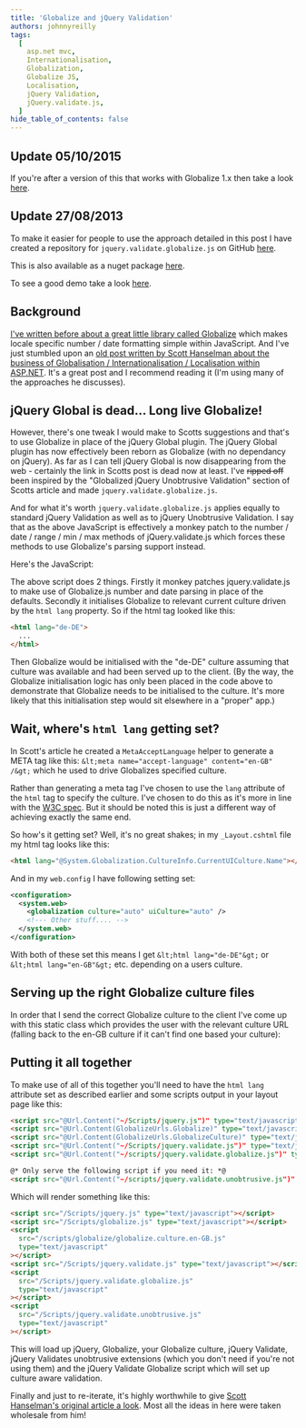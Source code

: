 ```yaml
---
title: 'Globalize and jQuery Validation'
authors: johnnyreilly
tags:
  [
    asp.net mvc,
    Internationalisation,
    Globalization,
    Globalize JS,
    Localisation,
    jQuery Validation,
    jQuery.validate.js,
  ]
hide_table_of_contents: false
---
```


## Update 05/10/2015

If you're after a version of this that works with Globalize 1.x then take a look [here](../2015-10-05-jquery-validation-globalize-hits-10/index.md).

## Update 27/08/2013

To make it easier for people to use the approach detailed in this post I have created a repository for `jquery.validate.globalize.js` on GitHub [here](https://github.com/johnnyreilly/jquery-validation-globalize).

This is also available as a nuget package [here](https://www.nuget.org/packages/jQuery.Validation.Globalize/).

To see a good demo take a look [here](http://jqueryvalidationunobtrusivenative.azurewebsites.net/AdvancedDemo/Globalize).

## Background

[I've written before about a great little library called Globalize](../2012-05-07-globalizejs-number-and-date/index.md) which makes locale specific number / date formatting simple within JavaScript. And I've just stumbled upon an [old post written by Scott Hanselman about the business of Globalisation / Internationalisation / Localisation within ASP.NET](http://www.hanselman.com/blog/GlobalizationInternationalizationAndLocalizationInASPNETMVC3JavaScriptAndJQueryPart1.aspx). It's a great post and I recommend reading it (I'm using many of the approaches he discusses).

## jQuery Global is dead... Long live Globalize!

However, there's one tweak I would make to Scotts suggestions and that's to use Globalize in place of the jQuery Global plugin. The jQuery Global plugin has now effectively been reborn as Globalize (with no dependancy on jQuery). As far as I can tell jQuery Global is now disappearing from the web - certainly the link in Scotts post is dead now at least. I've ~~ripped off~~ been inspired by the "Globalized jQuery Unobtrusive Validation" section of Scotts article and made `jquery.validate.globalize.js`.

And for what it's worth `jquery.validate.globalize.js` applies equally to standard jQuery Validation as well as to jQuery Unobtrusive Validation. I say that as the above JavaScript is effectively a monkey patch to the number / date / range / min / max methods of jQuery.validate.js which forces these methods to use Globalize's parsing support instead.

Here's the JavaScript:

<script src="https://gist.github.com/3651751.js?file=jquery.validate.globalize.js"></script>

The above script does 2 things. Firstly it monkey patches jquery.validate.js to make use of Globalize.js number and date parsing in place of the defaults. Secondly it initialises Globalize to relevant current culture driven by the `html lang` property. So if the html tag looked like this:

```html
<html lang="de-DE">
  ...
</html>
```

Then Globalize would be initialised with the "de-DE" culture assuming that culture was available and had been served up to the client. (By the way, the Globalize initialisation logic has only been placed in the code above to demonstrate that Globalize needs to be initialised to the culture. It's more likely that this initialisation step would sit elsewhere in a "proper" app.)

## Wait, where's `html lang` getting set?

In Scott's article he created a `MetaAcceptLanguage` helper to generate a META tag like this: `&lt;meta name="accept-language" content="en-GB" /&gt;` which he used to drive Globalizes specified culture.

Rather than generating a meta tag I've chosen to use the `lang` attribute of the `html` tag to specify the culture. I've chosen to do this as it's more in line with the [W3C spec](http://www.w3.org/TR/i18n-html-tech-lang/#ri20030510.102829377). But it should be noted this is just a different way of achieving exactly the same end.

So how's it getting set? Well, it's no great shakes; in my `_Layout.cshtml` file my html tag looks like this:

```html
<html lang="@System.Globalization.CultureInfo.CurrentUICulture.Name"></html>
```

And in my `web.config` I have following setting set:

```xml
<configuration>
  <system.web>
    <globalization culture="auto" uiCulture="auto" />
    <!--- Other stuff.... -->
  </system.web>
</configuration>
```

With both of these set this means I get `&lt;html lang="de-DE"&gt;` or `&lt;html lang="en-GB"&gt;` etc. depending on a users culture.

## Serving up the right Globalize culture files

In order that I send the correct Globalize culture to the client I've come up with this static class which provides the user with the relevant culture URL (falling back to the en-GB culture if it can't find one based your culture):

<script src="https://gist.github.com/3651751.js?file=GlobalizeUrls.cs"></script>

## Putting it all together

To make use of all of this together you'll need to have the `html lang` attribute set as described earlier and some scripts output in your layout page like this:

```html
<script src="@Url.Content("~/Scripts/jquery.js")" type="text/javascript"></script>
<script src="@Url.Content(GlobalizeUrls.Globalize)" type="text/javascript"></script>
<script src="@Url.Content(GlobalizeUrls.GlobalizeCulture)" type="text/javascript"></script>
<script src="@Url.Content("~/Scripts/jquery.validate.js")" type="text/javascript"></script>
<script src="@Url.Content("~/scripts/jquery.validate.globalize.js")" type="text/javascript"></script>

@* Only serve the following script if you need it: *@
<script src="@Url.Content("~/scripts/jquery.validate.unobtrusive.js")" type="text/javascript"></script>
```

Which will render something like this:

```html
<script src="/Scripts/jquery.js" type="text/javascript"></script>
<script src="/Scripts/globalize.js" type="text/javascript"></script>
<script
  src="/scripts/globalize/globalize.culture.en-GB.js"
  type="text/javascript"
></script>
<script src="/Scripts/jquery.validate.js" type="text/javascript"></script>
<script
  src="/Scripts/jquery.validate.globalize.js"
  type="text/javascript"
></script>
<script
  src="/Scripts/jquery.validate.unobtrusive.js"
  type="text/javascript"
></script>
```

This will load up jQuery, Globalize, your Globalize culture, jQuery Validate, jQuery Validates unobtrusive extensions (which you don't need if you're not using them) and the jQuery Validate Globalize script which will set up culture aware validation.

Finally and just to re-iterate, it's highly worthwhile to give [Scott Hanselman's original article a look](http://www.hanselman.com/blog/GlobalizationInternationalizationAndLocalizationInASPNETMVC3JavaScriptAndJQueryPart1.aspx). Most all the ideas in here were taken wholesale from him!
